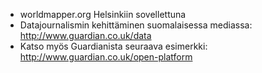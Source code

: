 * worldmapper.org Helsinkiin sovellettuna
* Datajournalismin kehittäminen suomalaisessa mediassa: http://www.guardian.co.uk/data
* Katso myös Guardianista seuraava esimerkki: http://www.guardian.co.uk/open-platform
